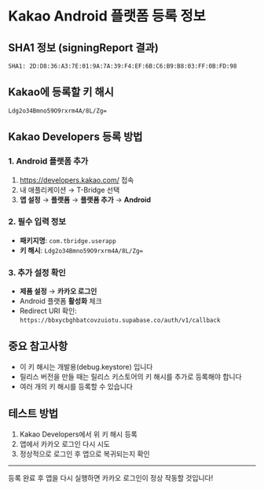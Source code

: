 # Kakao Android 플랫폼 등록 정보

## SHA1 정보 (signingReport 결과)
```
SHA1: 2D:D8:36:A3:7E:01:9A:7A:39:F4:EF:6B:C6:B9:B8:03:FF:0B:FD:98
```

## Kakao에 등록할 키 해시
```
Ldg2o34Bmno59O9rxrm4A/8L/Zg=
```

## Kakao Developers 등록 방법

### 1. Android 플랫폼 추가
1. https://developers.kakao.com/ 접속
2. 내 애플리케이션 → T-Bridge 선택
3. **앱 설정** → **플랫폼** → **플랫폼 추가** → **Android**

### 2. 필수 입력 정보
- **패키지명**: `com.tbridge.userapp`
- **키 해시**: `Ldg2o34Bmno59O9rxrm4A/8L/Zg=`

### 3. 추가 설정 확인
- **제품 설정** → **카카오 로그인**
- Android 플랫폼 **활성화** 체크
- Redirect URI 확인: `https://bbxycbghbatcovzuiotu.supabase.co/auth/v1/callback`

## 중요 참고사항
- 이 키 해시는 개발용(debug.keystore) 입니다
- 릴리스 버전을 만들 때는 릴리스 키스토어의 키 해시를 추가로 등록해야 합니다
- 여러 개의 키 해시를 등록할 수 있습니다

## 테스트 방법
1. Kakao Developers에서 위 키 해시 등록
2. 앱에서 카카오 로그인 다시 시도
3. 정상적으로 로그인 후 앱으로 복귀되는지 확인

---
등록 완료 후 앱을 다시 실행하면 카카오 로그인이 정상 작동할 것입니다!